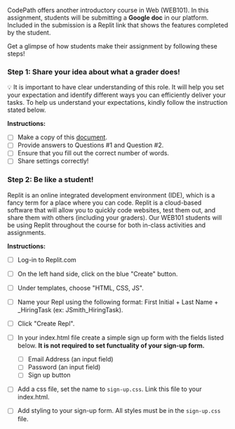 CodePath offers another introductory course in Web (WEB101). In this assignment, students will be submitting a **Google doc** in our platform. Included in the submission is a Replit link that shows the features completed by the student. 

Get a glimpse of how students make their assignment by following these steps!

### Step 1: Share your idea about what a grader does!
💡 It is important to have clear understanding of this role. It will help you set your expectation and identify different ways you can efficiently deliver your tasks. To help us understand your expectations, kindly follow the instruction stated below.

**Instructions:** 
- [ ] Make a copy of this [document](https://docs.google.com/document/d/1691RdlVPLXOZuggN1txu17X7-S7i-ciD9iPEnmWvZBI/copy).
- [ ] Provide answers to Questions #1 and Question #2.
- [ ] Ensure that you fill out the correct number of words.
- [ ] Share settings correctly!

### Step 2: Be like a student! 
Replit is an online integrated development environment (IDE), which is a fancy term for a place where you can code. Replit is a cloud-based software that will allow you to quickly code websites, test them out, and share them with others (including your graders). Our WEB101 students will be using Replit throughout the course for both in-class activities and assignments. 

**Instructions:** 
- [ ] Log-in to Replit.com
- [ ] On the left hand side, click on the blue "Create" button.
- [ ] Under templates, choose "HTML, CSS, JS".
- [ ] Name your Repl using the following format: First Initial + Last Name + _HiringTask (ex: JSmith_HiringTask).
- [ ] Click "Create Repl".
- [ ] In your index.html file create a simple sign up form with the fields listed below. **It is not required to set functuality of your sign-up form.**
    - [ ] Email Address (an input field)
    - [ ] Password (an input field)
    - [ ] Sign up button 
- [ ] Add a css file, set the name to `sign-up.css`. Link this file to your index.html.
- [ ] Add styling to your sign-up form. All styles must be in the `sign-up.css` file.




